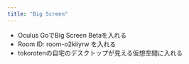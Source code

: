 ```yaml
---
title: "Big Screen"
---
```


- Oculus GoでBig Screen Betaを入れる
- Room ID: room-o2kiiyrw を入れる
- tokorotenの自宅のデスクトップが見える仮想空間に入れる
